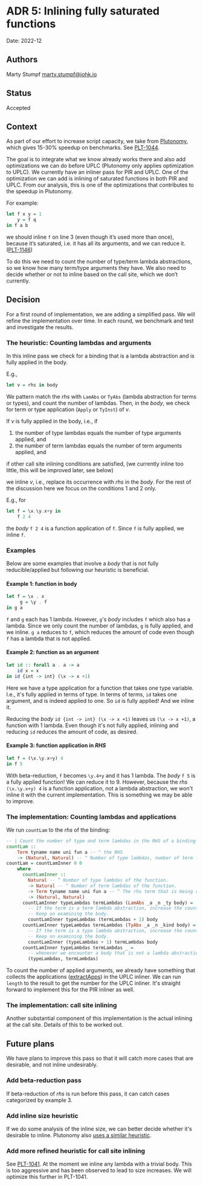 # ADR 5: Inlining fully saturated functions

Date: 2022-12

## Authors

Marty Stumpf <marty.stumpf@iohk.io>

## Status

Accepted

## Context

As part of our effort to increase script capacity,
we take from [Plutonomy](https://github.com/well-typed/plutonomy),
which gives 15-30% speedup on benchmarks.
See [PLT-1044](https://input-output.atlassian.net/browse/PLT-1044).

The goal is to integrate what we know already works there and
also add optimizations we can do before UPLC (Plutonomy only applies optimization to UPLC).
We currently have an inliner pass for PIR and UPLC.
One of the optimization we can add is inlining of saturated functions in both PIR and UPLC.
From our analysis, this is one of the optimizations that contributes to the speedup in Plutonomy.

For example:

```haskell
let f x y = 1
    y = f q
in f a b 
```

we should inline `f` on line 3 (even though it’s used more than once), because it’s saturated,
i.e. it has all its arguments, and we can reduce it.
([PLT-1146](https://input-output.atlassian.net/browse/PLT-1146))

To do this we need to count the number of type/term lambda abstractions,
so we know how many term/type arguments they have.
We also need to decide whether or not to inline based on the call site, which we don’t currently.

## Decision

For a first round of implementation, we are adding a simplified pass.
We will refine the implementation over time.
In each round, we benchmark and test and investigate the results.

### The heuristic: Counting lambdas and arguments

In this inline pass we check for a binding that is a lambda abstraction and is fully applied in the body.

E.g.,

```haskell
let v = rhs in body
```

We pattern match the _rhs_ with `LamAbs` or `TyAbs` (lambda abstraction for terms or types),
and count the number of lambdas.
Then, in the _body_, we check for term or type application (`Apply` or `TyInst`) of _v_.

If _v_ is fully applied in the body, i.e., if

1. the number of type lambdas equals the number of type arguments applied, and
2. the number of term lambdas equals the number of term arguments applied, and

if other call site inlining conditions are satisfied, (we currently inline too little, this will be improved later, see below)

we inline _v_, i.e., replace its occurrence with _rhs_ in the _body_.
For the rest of the discussion here we focus on the conditions 1 and 2 only.

E.g., for

```haskell
let f = \x.\y.x+y in
    f 2 4
```

the _body_ `f 2 4` is a function application of `f`. Since `f` is fully applied, we inline `f`.

### Examples

Below are some examples that involve a _body_ that is not fully reducible/applied but following our heuristic is beneficial.

#### Example 1: function in body

```haskell
let f = \x . x
     g = \y . f
in g a
```

`f` and `g` each has 1 lambda. However, `g`'s _body_ includes `f` which also has a lambda.
Since we only count the number of lambdas, `g` is fully applied, and we inline.
`g a` reduces to `f`, which reduces the amount of code even though `f` has a lambda that is not applied.

#### Example 2: function as an argument

```haskell
let id :: forall a . a -> a
    id x = x
in id {int -> int} (\x -> x +1)
```

Here we have a type application for a function that takes one type variable.
I.e., it's fully applied in terms of type.
In terms of terms, `id` takes one argument, and is indeed applied to one.
So `id` is fully applied! And we inline it.

Reducing the _body_ `id {int -> int} (\x -> x +1)` leaves us `(\x -> x +1)`,
a function with 1 lambda. Even though it's not fully applied, inlining and reducing `id` reduces the amount of code, as desired.

#### Example 3: function application in _RHS_

```haskell
let f = (\x.\y.x+y) 4
in f 5
```

With beta-reduction, `f` becomes `\y.4+y` and it has 1 lambda.
The _body_ `f 5` is a fully applied function!
We can reduce it to 9.
However, because the _rhs_ `(\x.\y.x+y) 4` is a function application, not a lambda abstraction,
we won't inline it with the current implementation. This is something we may be able to improve.

### The implementation: Counting lambdas and applications

We run `countLam` to the _rhs_ of the binding:

```haskell
-- | Count the number of type and term lambdas in the RHS of a binding
countLam :: 
    Term tyname name uni fun a -- ^ the RHS
    -> (Natural, Natural) -- ^ Number of type lambdas, number of term lambdas
countLam = countLamInner 0 0
    where
      countLamInner ::
        Natural -- ^ Number of type lambdas of the function.
        -> Natural -- ^ Number of term lambdas of the function.
        -> Term tyname name uni fun a -- ^ The rhs term that is being counted.
        -> (Natural, Natural)
      countLamInner typeLambdas termLambdas (LamAbs _a _n _ty body) =
        -- If the term is a term lambda abstraction, increase the count of the number of term lambdas by one.
        -- Keep on examining the body.
        countLamInner typeLambdas (termLambdas + 1) body
      countLamInner typeLambdas termLambdas (TyAbs _a _n _kind body) =
        -- If the term is a type lambda abstraction, increase the count of the number of type lambdas by one.
        -- Keep on examining the body.
        countLamInner (typeLambdas + 1) termLambdas body
      countLamInner typeLambdas termLambdas _ = 
        -- whenever we encounter a body that is not a lambda abstraction, we are done counting
        (typeLambdas, termLambdas) 
```

To count the number of applied arguments, we already have something that collects the applications
([extractApps](
https://github.com/input-output-hk/plutus/blob/791e1dc0f6f5b9954da4c4d19e4597f5e75d0727/plutus-core/untyped-plutus-core/src/UntypedPlutusCore/Transform/Inline.hs#L138))
in the UPLC inliner. We can run `length` to the result to get the number for the UPLC inliner.
It's straight forward to implement this for the PIR inliner as well.

### The implementation: call site inlining

Another substantial component of this implementation is the actual inlining at the call site.
Details of this to be worked out.

## Future plans

We have plans to improve this pass so that it will catch more cases that are desirable,
and not inline undesirably.

### Add beta-reduction pass

If beta-reduction of _rhs_ is run before this pass, it can catch cases categorized by example 3.

### Add inline size heuristic

If we do some analysis of the inline size, we can better decide whether it's desirable to inline.
Plutonomy also [uses a similar heuristic](https://github.com/well-typed/plutonomy/blob/14b9bd46084db1b785b3a99d55f7f10d38165ee8/src/Plutonomy/Hereditary/Transform.hs#L266).

### Add more refined heuristic for call site inlining

See [PLT-1041](https://input-output.atlassian.net/browse/PLT-1041).
At the moment we inline any lambda with a trivial body.
This is too aggressive and has been observed to lead to size increases.
We will optimize this further in PLT-1041.
